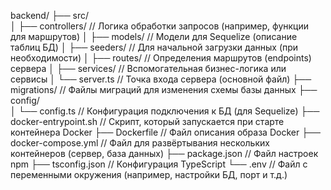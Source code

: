 backend/
├── src/                    
│   ├── controllers/        // Логика обработки запросов (например, функции для маршрутов)
│   ├── models/             // Модели для Sequelize (описание таблиц БД)
│   ├── seeders/            // Для начальной загрузки данных (при необходимости)
│   ├── routes/             // Определения маршрутов (endpoints) сервера
│   ├── services/           // Вспомогательная бизнес-логика или сервисы
│   └── server.ts           // Точка входа сервера (основной файл)
├── migrations/             // Файлы миграций для изменения схемы базы данных
├── config/                 
│   └── config.ts           // Конфигурация подключения к БД (для Sequelize)
├── docker-entrypoint.sh    // Скрипт, который запускается при старте контейнера Docker
├── Dockerfile              // Файл описания образа Docker
├── docker-compose.yml      // Файл для развёртывания нескольких контейнеров (сервер, база данных)
├── package.json            // Файл настроек npm
├── tsconfig.json           // Конфигурация TypeScript
└── .env                    // Файл с переменными окружения (например, настройки БД, порт и т.д.)
